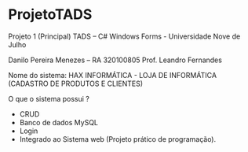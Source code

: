 # ProjetoTADS

Projeto 1 (Principal) TADS – C# Windows Forms - Universidade Nove de Julho

Danilo Pereira Menezes – RA 320100805
Prof. Leandro Fernandes


Nome do sistema: HAX INFORMÁTICA - LOJA DE INFORMÁTICA (CADASTRO DE PRODUTOS E CLIENTES)

O que o sistema possui ? 

- CRUD
- Banco de dados MySQL
- Login
- Integrado ao Sistema web (Projeto prático de programação).

